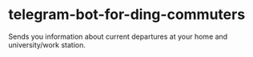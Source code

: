 # telegram-bot-for-ding-commuters
Sends you information about current departures at your home and university/work station.
